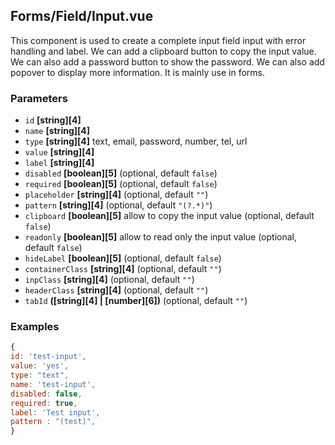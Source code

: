 ## Forms/Field/Input.vue

This component is used to create a complete input field input with error handling and label.
We can add a clipboard button to copy the input value.
We can also add a password button to show the password.
We can also add popover to display more information.
It is mainly use in forms.

### Parameters

*   `id` **[string][4]**&#x20;
*   `name` **[string][4]**&#x20;
*   `type` **[string][4]** text, email, password, number, tel, url
*   `value` **[string][4]**&#x20;
*   `label` **[string][4]**&#x20;
*   `disabled` **[boolean][5]**  (optional, default `false`)
*   `required` **[boolean][5]**  (optional, default `false`)
*   `placeholder` **[string][4]**  (optional, default `""`)
*   `pattern` **[string][4]**  (optional, default `"(?.*)"`)
*   `clipboard` **[boolean][5]** allow to copy the input value (optional, default `false`)
*   `readonly` **[boolean][5]** allow to read only the input value (optional, default `false`)
*   `hideLabel` **[boolean][5]**  (optional, default `false`)
*   `containerClass` **[string][4]**  (optional, default `""`)
*   `inpClass` **[string][4]**  (optional, default `""`)
*   `headerClass` **[string][4]**  (optional, default `""`)
*   `tabId` **([string][4] | [number][6])**  (optional, default `""`)

### Examples

```javascript
{
id: 'test-input',
value: 'yes',
type: "text",
name: 'test-input',
disabled: false,
required: true,
label: 'Test input',
pattern : "(test)",
}
```

